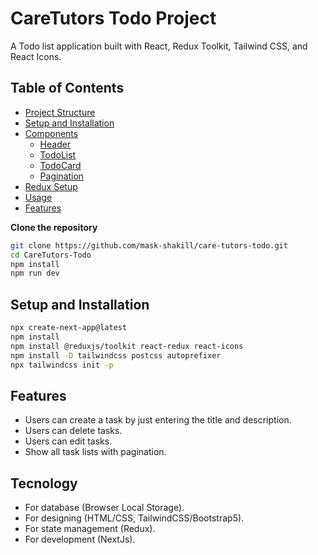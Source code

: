 # CareTutors Todo Project

A Todo list application built with React, Redux Toolkit, Tailwind CSS, and React Icons.

## Table of Contents

- [Project Structure](#project-structure)
- [Setup and Installation](#setup-and-installation)
- [Components](#components)
  - [Header](#header)
  - [TodoList](#todolist)
  - [TodoCard](#todocard)
  - [Pagination](#pagination)
- [Redux Setup](#redux-setup)
- [Usage](#usage)
- [Features](#features)



**Clone the repository**

   ```sh
   git clone https://github.com/mask-shakill/care-tutors-todo.git
   cd CareTutors-Todo
   npm install
   npm run dev
```
## Setup and Installation
```bash
npx create-next-app@latest
npm install
npm install @reduxjs/toolkit react-redux react-icons
npm install -D tailwindcss postcss autoprefixer
npx tailwindcss init -p
```
## Features 
* Users can create a task by just entering the title and description.
* Users can delete tasks.
* Users can edit tasks.
* Show all task lists with pagination.
## Tecnology
* For database (Browser Local Storage).
* For designing (HTML/CSS, TailwindCSS/Bootstrap5).
* For state management (Redux).
* For development (NextJs). 

